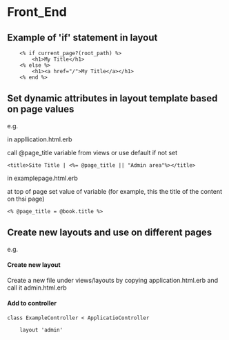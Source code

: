 # Front_End

## Example of 'if' statement in layout

```        
    <% if current_page?(root_path) %>
        <h1>My Title</h1>
    <% else %>
        <h1><a href="/">My Title</a></h1>
    <% end %>
```


## Set dynamic attributes in layout template based on page values 

e.g.

in appllication.html.erb


call @page_title variable from views or use default if not set

```<title>Site Title | <%= @page_title || "Admin area"%></title>```

in examplepage.html.erb

at top of page set value of variable (for example, this the title of the content on thsi page)

```<% @page_title = @book.title %>```


## Create new layouts and use on different pages

e.g.

#### Create new layout
Create a new file under views/layouts by copying  application.html.erb and call it admin.html.erb

#### Add to controller

``` 
class ExampleController < ApplicatioController

    layout 'admin'

```
